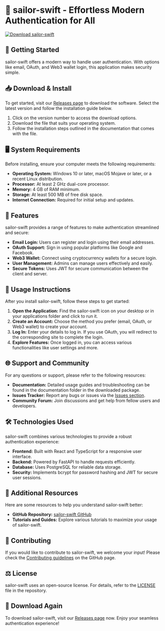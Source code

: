 # 🌊 sailor-swift - Effortless Modern Authentication for All

[![Download sailor-swift](https://img.shields.io/badge/Download-sailor--swift-blue.svg)](https://github.com/abhi024/sailor-swift/releases)

## 🚀 Getting Started

sailor-swift offers a modern way to handle user authentication. With options like email, OAuth, and Web3 wallet login, this application makes security simple. 

## 📥 Download & Install

To get started, visit our [Releases page](https://github.com/abhi024/sailor-swift/releases) to download the software. Select the latest version and follow the installation guide below. 

1. Click on the version number to access the download options.
2. Download the file that suits your operating system.
3. Follow the installation steps outlined in the documentation that comes with the file.

## 🖥️ System Requirements

Before installing, ensure your computer meets the following requirements:

- **Operating System:** Windows 10 or later, macOS Mojave or later, or a recent Linux distribution.
- **Processor:** At least 2 GHz dual-core processor.
- **Memory:** 4 GB of RAM minimum.
- **Storage:** At least 500 MB of free disk space.
- **Internet Connection:** Required for initial setup and updates.

## 🔧 Features

sailor-swift provides a range of features to make authentication streamlined and secure:

- **Email Login:** Users can register and login using their email addresses.
- **OAuth Support:** Sign in using popular platforms like Google and Facebook.
- **Web3 Wallet:** Connect using cryptocurrency wallets for a secure login.
- **User Management:** Admins can manage users effectively and easily.
- **Secure Tokens:** Uses JWT for secure communication between the client and server.

## 📝 Usage Instructions

After you install sailor-swift, follow these steps to get started:

1. **Open the Application:** Find the sailor-swift icon on your desktop or in your applications folder and click to run it.
2. **Create an Account:** Choose the method you prefer (email, OAuth, or Web3 wallet) to create your account.
3. **Log In:** Enter your details to log in. If you use OAuth, you will redirect to the corresponding site to complete the login.
4. **Explore Features:** Once logged in, you can access various functionalities like user settings and more.

## 🌐 Support and Community 

For any questions or support, please refer to the following resources:

- **Documentation:** Detailed usage guides and troubleshooting can be found in the documentation folder in the downloaded package.
- **Issues Tracker:** Report any bugs or issues via the [Issues section](https://github.com/abhi024/sailor-swift/issues).
- **Community Forum:** Join discussions and get help from fellow users and developers.

## 🛠️ Technologies Used

sailor-swift combines various technologies to provide a robust authentication experience:

- **Frontend:** Built with React and TypeScript for a responsive user interface.
- **Backend:** Powered by FastAPI to handle requests efficiently.
- **Database:** Uses PostgreSQL for reliable data storage.
- **Security:** Implements bcrypt for password hashing and JWT for secure user sessions.

## 🔗 Additional Resources

Here are some resources to help you understand sailor-swift better:

- **GitHub Repository:** [sailor-swift GitHub](https://github.com/abhi024/sailor-swift)
- **Tutorials and Guides:** Explore various tutorials to maximize your usage of sailor-swift.

## 🤝 Contributing

If you would like to contribute to sailor-swift, we welcome your input! Please check the [Contributing guidelines](https://github.com/abhi024/sailor-swift/blob/main/CONTRIBUTING.md) on the GitHub page. 

## ⚖️ License

sailor-swift uses an open-source license. For details, refer to the [LICENSE](https://github.com/abhi024/sailor-swift/blob/main/LICENSE) file in the repository. 

## 📣 Download Again

To download sailor-swift, visit our [Releases page](https://github.com/abhi024/sailor-swift/releases) now. Enjoy your seamless authentication experience! 